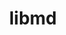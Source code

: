 ---
title: "libmd"
layout: cache
categories: [package, v0.18.1]
meta: {"versions": ["1.0.4"], "compilers": ["gcc@=7.3.1", "gcc@=7.5.0", "gcc@=8.4.0"], "oss": ["amzn2", "ubuntu18.04"], "platforms": ["linux"], "targets": ["aarch64", "graviton2", "x86_64", "x86_64_v3", "x86_64_v4"], "stacks": ["aws-ahug", "aws-ahug-aarch64", "aws-isc", "aws-isc-aarch64", "build_systems", "data-vis-sdk", "e4s", "radiuss", "root", "tutorial"], "num_specs": 6, "num_specs_by_stack": {"build_systems": 1, "e4s": 1, "root": 6, "tutorial": 2, "data-vis-sdk": 1, "radiuss": 1, "aws-ahug": 2, "aws-isc": 2, "aws-isc-aarch64": 2, "aws-ahug-aarch64": 2}}
spec_details: [{"hash": "llu53coteiredy5c6ofn56usb3uhoubq", "compiler": "gcc@=7.5.0", "versions": ["1.0.4"], "os": "ubuntu18.04", "platform": "linux", "target": "x86_64", "variants": [], "stacks": ["build_systems", "e4s", "root", "tutorial", "data-vis-sdk", "radiuss"], "size": "-", "tarball": "https://binaries.spack.io/releases/v0.18.1/build_cache/linux-ubuntu18.04-x86_64/gcc-7.5.0/libmd-1.0.4/linux-ubuntu18.04-x86_64-gcc-7.5.0-libmd-1.0.4-llu53coteiredy5c6ofn56usb3uhoubq.spack"}, {"hash": "gctamhy5v7w3d3i6phddjlb34ofm7e3k", "compiler": "gcc@=7.3.1", "versions": ["1.0.4"], "os": "amzn2", "platform": "linux", "target": "x86_64_v4", "variants": [], "stacks": ["aws-ahug", "aws-isc", "root"], "size": "-", "tarball": "https://binaries.spack.io/releases/v0.18.1/build_cache/linux-amzn2-x86_64_v4/gcc-7.3.1/libmd-1.0.4/linux-amzn2-x86_64_v4-gcc-7.3.1-libmd-1.0.4-gctamhy5v7w3d3i6phddjlb34ofm7e3k.spack"}, {"hash": "2zvbc53hjhaw3wpxslfpq6kvq57thjgy", "compiler": "gcc@=7.3.1", "versions": ["1.0.4"], "os": "amzn2", "platform": "linux", "target": "graviton2", "variants": [], "stacks": ["root", "aws-isc-aarch64", "aws-ahug-aarch64"], "size": "-", "tarball": "https://binaries.spack.io/releases/v0.18.1/build_cache/linux-amzn2-graviton2/gcc-7.3.1/libmd-1.0.4/linux-amzn2-graviton2-gcc-7.3.1-libmd-1.0.4-2zvbc53hjhaw3wpxslfpq6kvq57thjgy.spack"}, {"hash": "tivjdswnojpoa3oxsqjy2o6lxwyybyag", "compiler": "gcc@=7.3.1", "versions": ["1.0.4"], "os": "amzn2", "platform": "linux", "target": "aarch64", "variants": [], "stacks": ["root", "aws-isc-aarch64", "aws-ahug-aarch64"], "size": "-", "tarball": "https://binaries.spack.io/releases/v0.18.1/build_cache/linux-amzn2-aarch64/gcc-7.3.1/libmd-1.0.4/linux-amzn2-aarch64-gcc-7.3.1-libmd-1.0.4-tivjdswnojpoa3oxsqjy2o6lxwyybyag.spack"}, {"hash": "clgjis3mdrrx7vzcfod5g7tond2zztlc", "compiler": "gcc@=7.3.1", "versions": ["1.0.4"], "os": "amzn2", "platform": "linux", "target": "x86_64_v3", "variants": [], "stacks": ["aws-ahug", "aws-isc", "root"], "size": "-", "tarball": "https://binaries.spack.io/releases/v0.18.1/build_cache/linux-amzn2-x86_64_v3/gcc-7.3.1/libmd-1.0.4/linux-amzn2-x86_64_v3-gcc-7.3.1-libmd-1.0.4-clgjis3mdrrx7vzcfod5g7tond2zztlc.spack"}, {"hash": "xr5qbzscmogzhysf6idmduikoop3so7c", "compiler": "gcc@=8.4.0", "versions": ["1.0.4"], "os": "ubuntu18.04", "platform": "linux", "target": "x86_64", "variants": [], "stacks": ["tutorial", "root"], "size": "-", "tarball": "https://binaries.spack.io/releases/v0.18.1/build_cache/linux-ubuntu18.04-x86_64/gcc-8.4.0/libmd-1.0.4/linux-ubuntu18.04-x86_64-gcc-8.4.0-libmd-1.0.4-xr5qbzscmogzhysf6idmduikoop3so7c.spack"}]
---